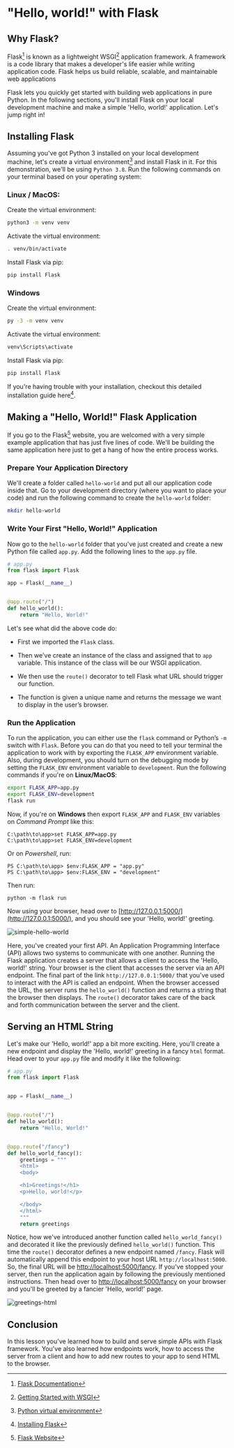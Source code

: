 # "Hello, world!" with Flask

## Why Flask?

Flask[^flask] is known as a lightweight WSGI[^wsgi] application framework. A framework is a code library that makes a developer's life easier while writing application code. Flask helps us build reliable, scalable, and maintainable web applications

Flask lets you quickly get started with building web applications in pure Python. In the following sections, you'll install Flask on your local development machine and make a simple 'Hello, world!' application. Let's jump right in!

## Installing Flask

Assuming you've got Python 3 installed on your local development machine, let's create a virtual environment[^venv] and install Flask in it. For this demonstration, we'll be using `Python 3.8`. Run the following commands on your terminal based on your operating system:

### Linux / MacOS:

Create the virtual environment:

```bash
python3 -m venv venv
```

Activate the virtual environment:

```bash
. venv/bin/activate
```

Install Flask via pip:

```bash
pip install Flask
```

### Windows

Create the virtual environment:

```bash
py -3 -m venv venv
```

Activate the virtual environment:

```bash
venv\Scripts\activate
```

Install Flask via pip:

```bash
pip install Flask
```

If you're having trouble with your installation, checkout this detailed installation guide here[^flask-install].

## Making a "Hello, World!" Flask Application

If you go to the Flask[^flask-web] website, you are welcomed with a very simple example application that has just five lines of code. We'll be building the same application here just to get a hang of how the entire process works.

### Prepare Your Application Directory

We'll create a folder called `hello-world` and put all our application code inside that. Go to your development directory (where you want to place your code) and run the following command to create the `hello-world` folder:

```bash
mkdir hello-world
```

### Write Your First "Hello, World!" Application

Now go to the `hello-world` folder that you've just created and create a new Python file called `app.py`. Add the following lines to the `app.py` file.

```python
# app.py
from flask import Flask

app = Flask(__name__)


@app.route("/")
def hello_world():
    return "Hello, World!"
```

Let's see what did the above code do:

* First we imported the `Flask` class.

* Then we've create an instance of the class and assigned that to `app` variable. This instance of the class will be our WSGI application.

* We then use the `route()` decorator to tell Flask what URL should trigger our function.

* The function is given a unique name and returns the message we want to display in the user’s browser.

### Run the Application

To run the application, you can either use the `flask` command or Python’s `-m` switch with `Flask`. Before you can do that you need to tell your terminal the application to work with by exporting the `FLASK_APP` environment variable. Also, during development, you should turn on the debugging mode by setting the `FLASK_ENV` environment variable to `development`. Run the following commands if you're on **Linux/MacOS**:

```bash
export FLASK_APP=app.py
export FLASK_ENV=development
flask run
```


Now, if you're on **Windows** then export `FLASK_APP` and `FLASK_ENV` variables on *Command Prompt* like this:

```
C:\path\to\app>set FLASK_APP=app.py
C:\path\to\app>set FLASK_ENV=development

```

Or on *Powershell*, run:

```
PS C:\path\to\app> $env:FLASK_APP = "app.py"
PS C:\path\to\app> $env:FLASK_ENV = "development"
```

Then run:

```
python -m flask run
```

Now using your browser, head over to [http://127.0.0.1:5000/](http://127.0.0.1:5000/), and you should see your 'Hello, world!' greeting.

![simple-hello-world](./assests/simple-hello-world.png)


Here, you've created your first API. An Application Programming Interface (API) allows two systems to communicate with one another. Running the Flask application creates a server that allows a client to access the 'Hello, world!' string. Your browser is the client that accesses the server via an API endpoint. The final part of the link `http://127.0.0.1:5000/` that you've used to interact with the API is called an endpoint. When the browser accessed the URL, the server runs the `hello_world()` function and returns a string that the browser then displays. The `route()` decorator takes care of the back and forth communication between the server and the client.

## Serving an HTML String

Let's make our 'Hello, world!' app a bit more exciting. Here, you'll create a new endpoint and display the 'Hello, world!' greeting in a fancy `html` format. Head over to your `app.py` file and modify it like the following:

```python
# app.py
from flask import Flask


app = Flask(__name__)


@app.route("/")
def hello_world():
    return "Hello, World!"


@app.route("/fancy")
def hello_world_fancy():
    greetings = """
    <html>
    <body>

    <h1>Greetings!</h1>
    <p>Hello, world!</p>

    </body>
    </html>
    """
    return greetings
```

Notice, how we've introduced another function called `hello_world_fancy()` and decorated it like the previously defined `hello_world()` function. This time the `route()` decorator defines a new endpoint named `/fancy`. Flask will automatically append this endpoint to your host URL `http://localhost:5000`. So, the final URL will be [http://localhost:5000/fancy](http://localhost:5000/fancy). If you've stopped your server, then run the application again by following the previously mentioned instructions. Then head over to [http://localhost:5000/fancy](http://localhost:5000/fancy) on your browser and you'll be greeted by a fancier 'Hello, world!' page.

![greetings-html](./assests/greetings.png)

## Conclusion

In this lesson you've learned how to build and serve simple APIs with Flask framework. You've also learned how endpoints work, how to access the server from a client and how to add new routes to your app to send HTML to the browser.

[^flask-web]: [Flask Website](https://flask.pocoo.org)
[^flask]: [Flask Documentation](https://flask.palletsprojects.com/en/1.1.x/)
[^wsgi]: [Getting Started with WSGI](https://wsgi.readthedocs.io/en/latest/what.html)
[^venv]: [Python virtual environment](https://docs.python.org/3/library/venv.html#:~:text=A%20virtual%20environment%20is%20a,part%20of%20your%20operating%20system.)
[^flask-install]: [Installing Flask](https://flask.palletsprojects.com/en/1.1.x/installation/)
